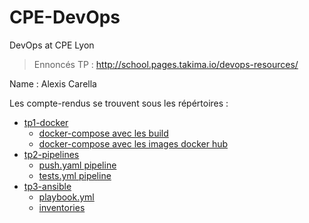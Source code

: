 # CPE-DevOps
DevOps at CPE Lyon

> Ennoncés TP : http://school.pages.takima.io/devops-resources/

Name : Alexis Carella

Les compte-rendus se trouvent sous les répértoires :
- [tp1-docker](tp1-docker/README.md)
  - [docker-compose avec les build](tp1-docker/docker-compose.yml)
  - [docker-compose avec les images docker hub](tp1-docker/docker-compose-gh.yml)
- [tp2-pipelines](tp2-pipelines/README.md)
  - [push.yaml pipeline](/home/alexis/school/CPE-DevOps/.github/workflows/push.yml)
  - [tests.yml pipeline](/home/alexis/school/CPE-DevOps/.github/workflows/tests.yml)
- [tp3-ansible](tp3-ansible/README.md)
  - [playbook.yml](tp3-ansible/playbook.yml)
  - [inventories](tp3-ansible/setup.yml)
 